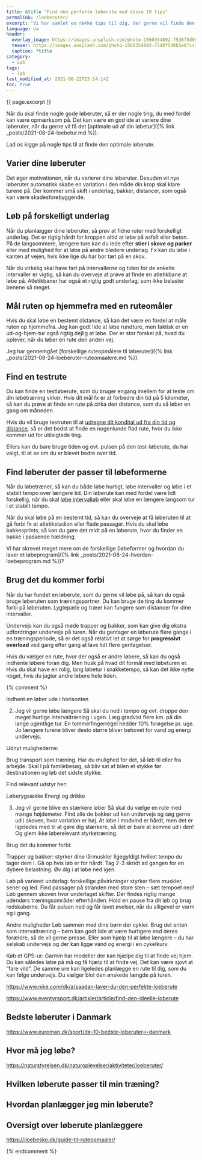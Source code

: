 ```yaml
---
title: &title "Find den perfekte løberute med disse 10 tips"
permalink: /loeberuter/
excerpt: "Vi har samlet en række tips til dig, der gerne vil finde den ideelle løberute og planlægge, hvor du skal løbe hen på dine ture."
language: da
header:
  overlay_image: https://images.unsplash.com/photo-1560354892-75d8f5d0b5e9?ixid=MnwxMjA3fDB8MHxwaG90by1wYWdlfHx8fGVufDB8fHx8&ixlib=rb-1.2.1&auto=format&fit=crop&h=630&w=1200&q=60
  teaser: https://images.unsplash.com/photo-1560354892-75d8f5d0b5e9?ixid=MnwxMjA3fDB8MHxwaG90by1wYWdlfHx8fGVufDB8fHx8&ixlib=rb-1.2.1&auto=format&fit=crop&h=300&w=400&q=10
  caption: *title
category:
  - Løb
tags:
  - løb
last_modified_at: 2021-08-22T23:14:14Z
toc: true
---
```


{{ page.excerpt }}

Når du skal finde nogle gode løberuter, så er der nogle ting, du med fordel kan være opmærksom på. Det kan være en god ide at variere dine løberuter, når du gerne vil få det [optimale ud af din løbetur]({% link _posts/2021-08-24-loebetur.md %}).

Lad os kigge på nogle tips til at finde den optimale løberute.

## Varier dine løberuter

Det øger motivationen, når du varierer dine løberuter. Desuden vil nye løberuter automatisk skabe en variation i den måde din krop skal klare turene på. Der kommer små skift i underlag, bakker, distancer, som også kan være skadesforebyggende.

## Løb på forskelligt underlag

Når du planlægger dine løberuter, så prøv at fidne ruter med forskelligt underlag. Det er rigtig hårdt for kroppen altid at løbe på asfalt eller beton. På de langsommere, længere ture kan du lede efter **stier i skove og parker** eller med mulighed for at løbe på andre blødere underlag. Fx kan du løbe i kanten af vejen, hvis ikke lige du har bor tæt på en skov.

Når du virkelig skal have fart på intervallerne og tiden for de enkelte intervaller er vigtig, så kan du overveje at prøve at finde en atletikbane at løbe på. Atletikbaner har også et rigtig godt underlag, som ikke belaster benene så meget.

## Mål ruten op hjemmefra med en ruteomåler

Hvis du skal løbe en bestemt distance, så kan det være en fordel at måle ruten op hjemmefra. Jeg kan godt lide at løbe rundture, men faktisk er en ud-og-hjem-tur også rigtig dejlig at løbe. Der er stor forskel på, hvad du oplever, når du løber en rute den anden vej.

Jeg har gennemgået [forskellige ruteopmålere til løberuter]({% link _posts/2021-08-24-loeberuter-ruteomaalere.md %}).

## Find en testrute

Du kan finde en testløberute, som du bruger engang imellem for at teste om din løbetræning virker. Hvis dit mål fx er at forbedre din tid på 5 kilometer, så kan du prøve at finde en rute på cirka den distance, som du så løber en gang om måneden.

Hvis du vil bruge testruten til at [udregne dit kondital ud fra din tid og distance](/kondital-loeb-distance-tid/), så er det bedst at finde en nogenlunde flad rute, hvor du ikke kommer ud for utilsigtede ting.

Ellers kan du bare bruge tiden og evt. pulsen på den test-løberute, du har valgt, til at se om du er blevet bedre over tid.

## Find løberuter der passer til løbeformerne

Når du løbetræner, så kan du både løbe hurtigt, løbe intervaller og løbe i et stabilt tempo over længere tid. Din løberute kan med fordel være lidt forskellig, når du skal [løbe intervalløb](/intervallob-intervaltraening/) eller skal løbe en længere langsom tur i et stabilt tempo.

Når du skal løbe på en bestemt tid, så kan du overveje at få løberuten til at gå forbi fx et atletikstadion eller flade passager. Hvis du skal løbe bakkesprints, så kan du gøre det midt på en løberute, hvor du finder en bakke i passende hældning.

Vi har skrevet meget mere om de forskellige [løbeformer og hvordan du laver et løbeprogram]({% link _posts/2021-08-24-hvordan-loebeprogram.md %})?

## Brug det du kommer forbi

Når du har fundet en løberute, som du gerne vil løbe på, så kan du også bruge løberuten som træningspartner. Du kan bruge de ting du kommer forbi på løberuten. Lygtepæle og træer kan fungere som distancer for dine intervaller.

Undervejs kan du også møde trapper og bakker, som kan give dig ekstra udfordringer undervejs på turen. Når du gentager en løberute flere gange i en træningsperiode, så er det også relativt let at sørge for **progressivt overload** ved gang efter gang at lave lidt flere gentagelser.

Hvis du vælger en rute, hvor der også er andre løbere, så kan du også indhente løbere foran dig. Men husk på hvad dit formål med løbeturen er. Hvis du skal have en rolig, lang løbetur i snakketempo, så kan det ikke nytte noget, hvis du jagter andre løbere hele tiden.

{% comment %}

Indhent en løber ude i horisonten

2. Jeg vil gerne løbe længere
Så skal du ned i tempo og evt. droppe den meget hurtige intervaltræning i ugen. Læg gradvist flere km. på din lange ugentlige tur. En tommelfingerregel hedder 10% forøgelse pr. uge. Jo længere turene bliver desto større bliver behovet for vand og energi undervejs.

Udnyt mulighederne:

Brug transport som træning. Har du mulighed for det, så løb til eller fra arbejde. Skal I på familebesøg, så bliv sat af bilen et stykke før destinationen og løb det sidste stykke.  

 

Find relevant udstyr her:

Løberygsække
Energi og drikke

 

3. Jeg vil gerne blive en stærkere løber
Så skal du vælge en rute med mange højdemeter. Find alle de bakker ud kan undervejs og søg gerne ud i skoven, hvor variation er høj. At løbe i modvind er hårdt, men det er ligeledes med til at gøre dig stærkere, så det er bare at komme ud i den! Og glem ikke løberelevant styrketræning.

 

Brug det du kommer forbi:

Trapper og bakker: styrker dine lårmuskler ligegyldigt hvilket tempo du tager dem i. Gå op hvis løb er for hårdt. Tag 2-3 skridt ad gangen for en dybere belastning. Øv dig i at løbe ned igen.

Løb på varieret underlag: forskellige påvirkninger styrker flere muskler, sener og led. Find passager på stranden med store sten – sæt tempoet ned! Løb gennem skoven hvor underlaget skifter.
Der findes rigtig mange udendørs træningsområder efterhånden. Hold en pause fra dit løb og brug redskaberne. Du får pulsen ned og får lavet øvelser, når du alligevel er varm og i gang. 

 

Andre muligheder
Løb sammen med dine børn der cykler. Brug det enten som intervaltræning – børn kan godt lide at være hurtigere end deres forældre, så de vil gerne presse. Eller som hjælp til at løbe længere – du har selskab undervejs og der kan ligge vand og energi i en cykelkurv.

 

Køb et GPS-ur: Garmin har modeller der kan hjælpe dig til at finde vej hjem. Du kan således løbe på må og få hjælp til at finde vej. Det kan være sjovt at ”fare vild”. De samme ure kan ligeledes planlægge en rute til dig, som du kan følge undervejs. Du vælger blot den ønskede længde på turen.

https://www.nike.com/dk/a/saadan-laver-du-den-perfekte-loeberute

https://www.eventyrsport.dk/artikler/article/find-den-ideelle-loberute

## Bedste løberuter i Danmark

https://www.euroman.dk/sport/de-10-bedste-loberuter-i-danmark


## Hvor må jeg løbe?

https://naturstyrelsen.dk/naturoplevelser/aktiviteter/loeberuter/


## Hvilken løberute passer til min træning?

## Hvordan planlægger jeg min løberute?


## Oversigt over løberute planlæggere

https://iloebesko.dk/guide-til-ruteopmaaler/

{% endcomment %}
